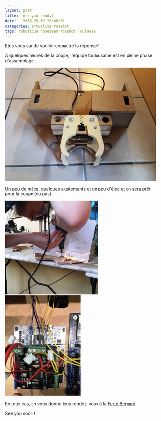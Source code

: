 ```yaml
---
layout: post
title:  Are you ready?
date:   2015-05-10 20:48:00
categories: actualite rosebot
tags: robotique roseteam rosebot Toulouse
---
```


Etes vous sur de vouloir connaitre la réponse?

A quelques heures de la coupe, l'équipe toulousaine est en pleine phase d'assemblage:

![Assemblage du robot](/img/AssemblageRosebot.jpg)

Un peu de méca, quelques ajustements et un peu d'élec et on sera prêt pour la coupe (ou pas)

![Attention, chaud devant](/img/ChaudDevant.jpg)
![Elec de la carte moteur](/img/CarteMoteurNucleo.jpg)

En tous cas, on vous donne tous rendez-vous à la [Ferté Bernard](https://www.google.fr/maps/place/48°10'58.9"N+0°38'52.6"E/@48.1827911,0.6491645,2212m).

See you soon !
